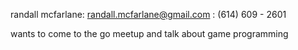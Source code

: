 randall mcfarlane: randall.mcfarlane@gmail.com : (614) 609 - 2601

wants to come to the go meetup and talk about game programming
